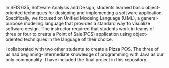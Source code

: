 In SEIS 635, Software Analysis and Design, students learned basic object-oriented techniques for designing and implementing a software application. Specifically, we focused on Unified Modelng Language (UML), a general-purpose modeling language that provides a standard way to visualize software design. The instructor required that students work in teams of three or four to create a Point of Sale(POS) application using object-oriented techniques in the language of their choice.

I collaborated with two other students to create a Pizza POS. The three of us had beginning-intermediate knowledge of programming with Java as our only commonality. I have included the final project in this repository. 

